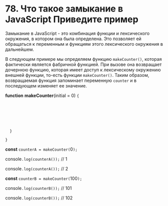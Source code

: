# 78. Что такое замыкание в JavaScript Приведите пример

Замыкание в JavaScript - это комбинация функции и лексического окружения, в котором она была определена. Это позволяет ей обращаться к переменным и функциям этого лексического окружения в дальнейшем.

В следующем примере мы определяем функцию `makeCounter()`, которая фактически является фабричной функцией. При вызове она возвращает дочернюю функцию, которая имеет доступ к лексическому окружению внешней функции, то-есть функции `makeCounter()`. Таким образом, возвращаемая функция запоминает переменную `counter` и в последующем изменяет ее значение.

**function** **makeCounter**(initial = 0) `{`

```
  
```

```
  
```

```
    
```

```
  }
```

```
}
```

**const** `counterA = makeCounter(`0`);`

console`.log(counterA());` // 1

console`.log(counterA());` // 2

**const** `counterB = makeCounter(`100`);`

console`.log(counterB());` // 101

console`.log(counterB());` // 102
